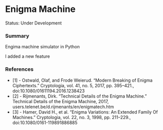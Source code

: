 # Enigma Machine

Status: Under Development

### Summary
Engima machine simulator in Python

I added a new feature <HERE>

### References
 - [1] - Ostwald, Olaf, and Frode Weierud. “Modern Breaking of Enigma Ciphertexts.” Cryptologia, vol. 41, no. 5, 2017, pp. 395–421., doi:10.1080/01611194.2016.1238423
 - [2] - Rijmenants, Dirk. “Technical Details of the Enigma Machine.” Technical Details of the Enigma Machine, 2017, users.telenet.be/d.rijmenants/en/enigmatech.htm
 - [3] - Hamer, David H., et al. “Enigma Variations: An Extended Family Of Machines.” Cryptologia, vol. 22, no. 3, 1998, pp. 211–229., doi:10.1080/0161-119891886885
